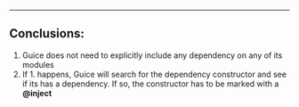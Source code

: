 ---------------------
Conclusions:
-------------------

1. Guice does not need to explicitly include any dependency on any of its modules
2. If 1. happens, Guice will search for the dependency constructor and see if its has a dependency. If so, the constructor has to be marked with a **@inject**